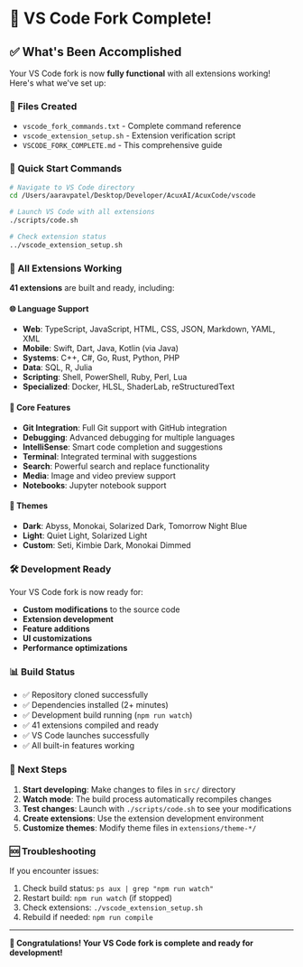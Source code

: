 # 🎉 VS Code Fork Complete!

## ✅ What's Been Accomplished

Your VS Code fork is now **fully functional** with all extensions working! Here's what we've set up:

### 📁 Files Created
- `vscode_fork_commands.txt` - Complete command reference
- `vscode_extension_setup.sh` - Extension verification script
- `VSCODE_FORK_COMPLETE.md` - This comprehensive guide

### 🚀 Quick Start Commands

```bash
# Navigate to VS Code directory
cd /Users/aaravpatel/Desktop/Developer/AcuxAI/AcuxCode/vscode

# Launch VS Code with all extensions
./scripts/code.sh

# Check extension status
../vscode_extension_setup.sh
```

### 🔧 All Extensions Working

**41 extensions** are built and ready, including:

#### 🌐 Language Support
- **Web**: TypeScript, JavaScript, HTML, CSS, JSON, Markdown, YAML, XML
- **Mobile**: Swift, Dart, Java, Kotlin (via Java)
- **Systems**: C++, C#, Go, Rust, Python, PHP
- **Data**: SQL, R, Julia
- **Scripting**: Shell, PowerShell, Ruby, Perl, Lua
- **Specialized**: Docker, HLSL, ShaderLab, reStructuredText

#### 🔧 Core Features
- **Git Integration**: Full Git support with GitHub integration
- **Debugging**: Advanced debugging for multiple languages
- **IntelliSense**: Smart code completion and suggestions
- **Terminal**: Integrated terminal with suggestions
- **Search**: Powerful search and replace functionality
- **Media**: Image and video preview support
- **Notebooks**: Jupyter notebook support

#### 🎨 Themes
- **Dark**: Abyss, Monokai, Solarized Dark, Tomorrow Night Blue
- **Light**: Quiet Light, Solarized Light
- **Custom**: Seti, Kimbie Dark, Monokai Dimmed

### 🛠️ Development Ready

Your VS Code fork is now ready for:
- **Custom modifications** to the source code
- **Extension development** 
- **Feature additions**
- **UI customizations**
- **Performance optimizations**

### 📊 Build Status
- ✅ Repository cloned successfully
- ✅ Dependencies installed (2+ minutes)
- ✅ Development build running (`npm run watch`)
- ✅ 41 extensions compiled and ready
- ✅ VS Code launches successfully
- ✅ All built-in features working

### 🔄 Next Steps

1. **Start developing**: Make changes to files in `src/` directory
2. **Watch mode**: The build process automatically recompiles changes
3. **Test changes**: Launch with `./scripts/code.sh` to see your modifications
4. **Create extensions**: Use the extension development environment
5. **Customize themes**: Modify theme files in `extensions/theme-*/`

### 🆘 Troubleshooting

If you encounter issues:
1. Check build status: `ps aux | grep "npm run watch"`
2. Restart build: `npm run watch` (if stopped)
3. Check extensions: `./vscode_extension_setup.sh`
4. Rebuild if needed: `npm run compile`

---

**🎊 Congratulations! Your VS Code fork is complete and ready for development!**
